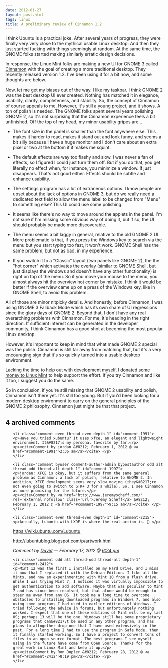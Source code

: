 ```yaml
---
date: 2012-01-27
layout: post.html
tags: linux
title: A preliminary review of Cinnamon 1.2
---
```


<p>I think Ubuntu is a practical joke. After several years of progress, they were finally very very close to the mythical usable Linux desktop. And then they just started fucking with things seemingly at random. At the same time, the GNOME folks started making similarly erratic design decisions.</p>

<p>In response, the Linux Mint folks are making a new UI for GNOME 3 called <a href="http://cinnamon.linuxmint.com/">Cinnamon</a> with the goal of creating a more traditional desktop. They recently released version 1.2. I've been using it for a bit now, and some thoughts are below.</p>

<!--more-->

<p>Now, let me get my biases out of the way. I like my taskbar. I think GNOME 2 was the best desktop UI ever created. Nothing has matched it in elegance, usability, clarity, completeness, and stability. So, the concept of Cinnamon of course appeals to me. However, it's still a young project, and it shows. A ton of polish is needed. The GNOME folks spent several years polishing GNOME 2, so it's not surprising that the Cinnamon experience feels a bit unfinished. Off the top of my head, my minor usability gripes are...</p>

<ul>
<li><p>The font size in the panel is smaller than the font anywhere else. This makes it harder to read, makes it stand out and look funny, and seems a bit silly because I have a huge monitor and I don't care about an extra pixel or two at the bottom if it makes me squint.</p></li>
<li><p>The default effects are way too flashy and slow. I was never a fan of effects, so I figured I could just turn them off. But if you do that, you get literally no effect when, for instance, you minimize a window. It just disappears. That's not good either. Effects should be subtle and enhance usability.</p></li>
<li><p>The settings program has a lot of extraneous options. I know people are upset about the lack of options in GNOME 3, but do we really need a dedicated text field to allow the menu label to be changed from "Menu" to something else? This UI could use some polishing.</p></li>
<li><p>It seems like there's no way to move around the applets in the panel. I'm not sure if I'm missing some obvious way of doing it, but if so, the UI should probably be made more discoverable.</p></li>
<li><p>The menu seems a bit laggy in general, relative to the old GNOME 2 UI. More problematic is that, if you press the Windows key to search via the menu but you start typing too fast, it won't work. GNOME Shell has the same problem, but not as bad, in my experience.</p></li>
<li><p>If you switch it to a "Classic" layout (two panels like GNOME 2), the the "hot corner" which activates the overlay (similar to GNOME Shell, but just displays the windows and doesn't have any other functionality) is right on top of the menu. So if you move your mouse to the menu, you almost always hit the overview hot corner by mistake. I think it would be better if the overview came up on a press of the Windows key, like in GNOME Shell, to avoid this problem.</p></li>
</ul>

<p>All of those are minor nitpicky details. And honestly, before Cinnamon, I was using GNOME 3 Fallback Mode which has its own share of UI regressions since the glory days of GNOME 2. Beyond that, I don't have any real overarching problems with Cinnamon. For me, it's heading in the right direction. If sufficient interest can be generated in the developer community, I think Cinnamon has a good shot at becoming the most popular Linux desktop.</p>

<p>However, it's important to keep in mind that what made GNOME 2 special was the polish. Cinnamon is still far away from matching that, but it's a very encouraging sign that it's so quickly turned into a usable desktop environment.</p>

<p>Lacking the time to help out with development myself, I <a href="http://www.linuxmint.com/donors.php">donated some money to Linux Mint</a> to help support the effort. If you try Cinnamon and like it too, I suggest you do the same.</p>

<p>So in conclusion, if you're still missing that GNOME 2 usability and polish, Cinnamon isn't there yet. It's still too young. But if you'd been looking for a modern desktop environment to carry on the general principles of the GNOME 2 philosophy, Cinnamon just might be that that project.</p>

<h2 id="comments">4 archived comments</h2>

<ol id="commentlist">

    <li class="comment even thread-even depth-1" id="comment-1991">
    <p>Have you tried xubuntu? It uses xfce, an elegant and lightweight environment. It&#8217;s my personal favorite by far.</p>
    <p><cite>Comment by jordan &#8212; February 1, 2012 @ <a href="#comment-1991">2:36 am</a></cite> </p>
    </li>

    <li class="comment byuser comment-author-admin bypostauthor odd alt thread-odd thread-alt depth-1" id="comment-1997">
    <p>jordan: XFCE is okay, but it suffers from the same general problem as Cinnamon: a lack of polish, relative to GNOME 2. In addition, XFCE development seems very slow moving (they&#8217;re not even going to switch to GTK+ 3 for a while). So, I see Cinnamon as more promising for the future.</p>
    <p><cite>Comment by <a href='http://www.jeremyscheff.com/' rel='external nofollow' class='url'>Jeremy Scheff</a> &#8212; February 1, 2012 @ <a href="#comment-1997">9:15 am</a></cite> </p>
    </li>

    <li class="comment even thread-even depth-1" id="comment-2215">
    <p>Actually, Lubuntu with LXDE is where the real action is. 🙂 </p>
<p><a href="https://wiki.ubuntu.com/Lubuntu" rel="nofollow">https://wiki.ubuntu.com/Lubuntu</a></p>
<p><a href="http://lubuntublog.blogspot.com/p/artwork.html" rel="nofollow">http://lubuntublog.blogspot.com/p/artwork.html</a></p>
    <p><cite>Comment by <a href='http://adajer.byethost5.com/' rel='external nofollow' class='url'>David</a> &#8212; February 17, 2012 @ <a href="#comment-2215">6:24 pm</a></cite> </p>
    </li>

    <li class="comment odd alt thread-odd thread-alt depth-1" id="comment-2412">
    <p>Mint 12 was the first I installed on my Hard Drive, and I miss it now that I replaced it with the Debian Edition. I like all the Mints, and now am experinmenting with Mint 10 from a flash drive. While I was trying Mint 7, I noticed it was virtually impossible to get authentication to add software. Maybe that was peculiar to Mint 7 and has since been resolved, but that alone would be enough to steer me away from any OS. It took me a long time to overcome obstacles to installing downloaded programs in Windows 7, and also using some programs I had used in earlier editions of Windows. I tried following the advice in forums, but unfortunately nothing worked. I expect that one of these editions of Mint will be my last OS; perhaps 13 will be the one. Windows still has some proprietary programs that can&#8217;t be used in any other program, and has plans to altogether drop one that I have used extensively in the past. For a long time I had to use the program in Safe Mode, then it finally started working. So I have a project to convert tons of files to an open source format. The best programs I see myself using in the future have come from Open Source. Thanks for the great work in Linux Mint and keep it up.</p>
    <p><cite>Comment by Ron Dupler &#8212; February 28, 2012 @ <a href="#comment-2412">8:19 pm</a></cite> </p>
    </li>


</ol>